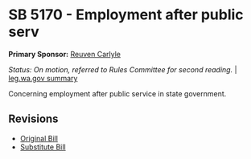 # SB 5170 - Employment after public serv
**Primary Sponsor:** [Reuven Carlyle](/person/leg/reuven.carlyle.md)

*Status: On motion, referred to Rules Committee for second reading.* | [leg.wa.gov summary](https://app.leg.wa.gov/billsummary?BillNumber=5170&Year=2021)

Concerning employment after public service in state government.

## Revisions
* [Original Bill](1/)
* [Substitute Bill](S/)